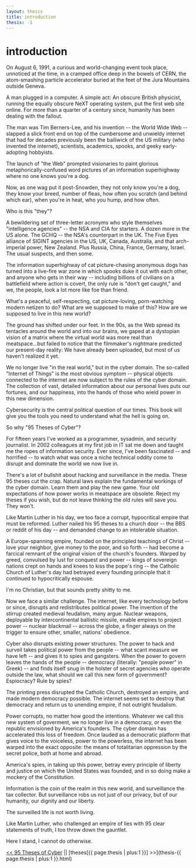 ```yaml
---
layout: thesis
title: introduction
thesis: -1
---
```


<h1 id="html">introduction</h1>

On August 6, 1991, a curious and world-changing event took place, unnoticed at the time, in a cramped office deep in the bowels of CERN, the atom-smashing particle accelerator buried at the feet of the Jura Mountains outside Geneva.

A man plugged in a computer. A simple act: An obscure British physicist, running the equally obscure NeXT operating system, put the first web site online. For more than a quarter of a century since, humanity has been dealing with the fallout.

The man was Tim Berners-Lee, and his invention -- the World Wide Web -- slapped a slick front end on top of the cumbersome and unwieldy internet that had for decades previously been the bailiwick of the US military (who invented the internet), scientists, academics, spooks, and geeky early-adopting hobbyists.

The launch of "the Web" prompted visionaries to paint glorious  metaphorically-confused word pictures of an information superhighway where no one knows you're a dog.

Now, as one wag put it post-Snowden, they not only know you're a dog, they know your breed, number of fleas, how often you scratch (and behind which ear), when you're in heat, who you hump, and how often.

Who is this "they"?

A bewildering set of three-letter acronyms who style themselves "intelligence agencies" -- the NSA and CIA for starters. A dozen more in the US alone. The GCHQ -- the NSA's counterpart in the UK. The Five Eyes alliance of SIGINT agencies in the US, UK, Canada, Australia, and that arch-imperial power, New Zealand. Plus Russia, China, France, Germany, Israel. The usual suspects, and then some.

The information superhighway of cat picture-chasing anonymous dogs has turned into a live-fire war zone in which spooks duke it out with each other, and anyone who gets in their way -- including billions of civilians on a battlefield where action is covert, the only rule is "don't get caught," and we, the people, look a lot more like foe than friend.

What's a peaceful, self-respecting, cat picture-loving, porn-watching modern netizen to do? What are we supposed to make of this? How are we supposed to live in this new world?

The ground has shifted under our feet. In the 90s, as the Web spread its tentacles around the world and into our brains, we gaped at a dystopian vision of a matrix where the virtual world was more real than meatspace...but failed to notice that the filmmaker's nightmare predicted our present-day reality: We have already been uploaded, but most of us haven't realized it yet.

We no longer live "in the real world," but in the cyber domain. The so-called "Internet of Things" is the most obvious symptom -- physical objects connected to the internet are now subject to the rules of the cyber domain. The collection of vast, detailed information about our personal lives puts our fortunes, and our happiness, into the hands of those who wield power in this new dimension.

Cybersecurity is the central political question of our times. This book will give you the tools you need to understand what the hell is going on.

So why "95 Theses of Cyber"?

For fifteen years I've worked as a programmer, sysadmin, and security journalist. In 2002 colleagues at my first job in IT sat me down and taught me the ropes of information security. Ever since, I've been fascinated -- and horrified -- to watch what was once a niche technical oddity come to disrupt and dominate the world we now live in.

There's a lot of bullshit about hacking and surveillance in the media. These 95 theses cut the crap. Natural laws explain the fundamental workings of the cyber domain. Learn them and play the new game. Your old expectations of how power works in meatspace are obsolete. Reject my theses if you wish, but do not leave thinking the old rules will save you. They won't.

Like Martin Luther in his day, we too face a corrupt, hypocritical empire that must be reformed. Luther nailed his 95 theses to a church door -- the BBS or reddit of his day -- and demanded change to an intolerable situation.

A Europe-spanning empire, founded on the principled teachings of Christ -- love your neighbor, give money to the poor, and so forth -- had become a farcical remnant of the original vision of the church's founders. Warped by greed, convulsed by lust for conquest and power -- kings of sovereign nations crept on hands and knees to kiss the pope's ring -- the Catholic Church of Luther's day had betrayed every founding principle that it continued to hypocritically espouse.

I'm no Christian, but that sounds pretty shitty to me.

Now we face a similar challenge. The internet, like every technology before or since, disrupts and redistributes political power. The invention of the stirrup created medieval feudalism, many argue. Nuclear weapons, deployable by intercontinental ballistic missile, enable empires to project power -- nuclear blackmail -- across the globe, a finger always on the trigger to ensure other, smaller, nations' obedience.

Cyber also disrupts existing power structures. The power to hack and surveil takes political power from the people -- what scant measure we have left -- and gives it to spies and gangsters. When the power to govern leaves the hands of the people -- democracy (literally: "people power" in Greek) -- and finds itself snug in the holster of secret agencies who operate outside the law, what should we call this new form of government? Espiocracy? Rule by spies?

The printing press disrupted the Catholic Church, destroyed an empire, and made modern democracy possible. The internet seems set to destroy that democracy and return us to unending empire, if not outright feudalism.

Power corrupts, no matter how good the intentions. Whatever we call this new system of goverment, we no longer live in a democracy, or even the republic envisioned by America's founders. The cyber domain has accelerated this loss of freedom. Once lauded as a democratic platform that gives voice to the voiceless, power to the powerless, the internet has been warped into the exact opposite: the means of totalitarian oppression by the secret police, both at home and abroad.

America's spies, in taking up this power, betray every principle of liberty and justice on which the United States was founded, and in so doing make a mockery of the Constitution.

Information is the coin of the realm in this new world, and surveillance the tax collector. But surveillance robs us not just of our privacy, but of our humanity, our dignity and our liberty.

The surveilled life is not worth living.

Like Martin Luther, who challenged an empire of lies with 95 clear statements of truth, I too throw down the gauntlet.

Here I stand, I cannot do otherwise.

[\<\< 95 Theses of Cyber](../95-theses-of-cyber.html)  ||  [theses[{{ page.thesis | plus:1 }}] \>\>](thesis-{{ page.thesis | plus:1 }}.html)

